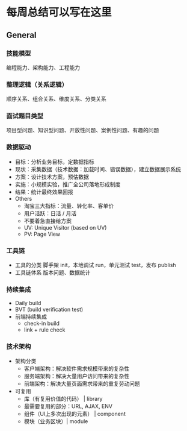 # 每周总结可以写在这里
## General
### 技能模型
编程能力、架构能力、工程能力
### 整理逻辑（关系逻辑）
顺序关系、组合关系、维度关系、分类关系
### 面试题目类型
项目型问题、知识型问题、开放性问题、案例性问题、有趣的问题
### 数据驱动
- 目标：分析业务目标，定数据指标
- 现状：采集数据（技术数据：加载时间、错误数据），建立数据展示系统
- 方案：设计技术方案，预估数据
- 实施：小规模实验，推广全公司落地形成制度
- 结果：统计最终效果回报
- Others
	- 淘宝三大指标：流量、转化率、客单价
	- 用户活跃：日活 / 月活
	- 不要着急直接给方案
	- UV: Unique Visitor (based on UV)
	- PV: Page View
### 工具链
- 工具的分类
脚手架 init，本地调试 run，单元测试 test，发布 publish
- 工具链体系
版本问题、数据统计
### 持续集成
- Daily build
- BVT (build verification test)
- 前端持续集成
	- check-in build
	- link + rule check
### 技术架构
- 架构分类
	- 客户端架构：解决软件需求规模带来的复杂性
	- 服务端架构：解决大量用户访问带来的复杂性
	- 前端架构：解决大量页面需求带来的重复劳动问题
- 可复用
	- 库（有复用价值的代码） |  library
	- 最需要复用的部分：URL, AJAX, ENV
	- 组件（UI上多次出现的元素）  |  component
	- 模块（业务区块）|  module
